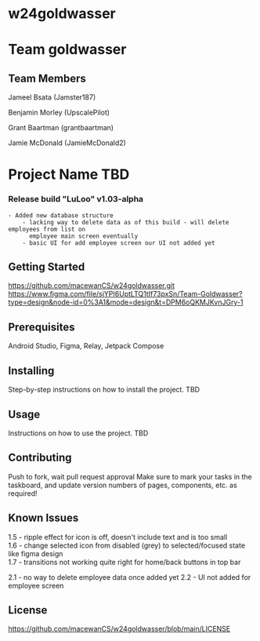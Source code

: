 # w24goldwasser
# Team goldwasser
## Team Members

Jameel Bsata (Jamster187)

Benjamin Morley (UpscalePilot)

Grant Baartman (grantbaartman)

Jamie McDonald (JamieMcDonald2)

# Project Name TBD

### Release build "LuLoo" v1.03-alpha
    
    - Added new database structure
        - lacking way to delete data as of this build - will delete employees from list on
          employee main screen eventually
        - basic UI for add employee screen our UI not added yet

## Getting Started

https://github.com/macewanCS/w24goldwasser.git  
https://www.figma.com/file/sjYPI6UptLTQ1tIf73pxSn/Team-Goldwasser?type=design&node-id=0%3A1&mode=design&t=DPM6oQKMJKvnJGry-1

## Prerequisites

Android Studio, Figma, Relay, Jetpack Compose

## Installing

Step-by-step instructions on how to install the project.
TBD

## Usage

Instructions on how to use the project.
TBD

## Contributing

Push to fork, wait pull request approval
Make sure to mark your tasks in the taskboard, and update version numbers of pages, components, etc.
as required!

## Known Issues

1.5 - ripple effect for icon is off, doesn't include text and is too small  
1.6 - change selected icon from disabled (grey) to selected/focused state like figma design  
1.7 - transitions not working quite right for home/back buttons in top bar  


2.1 - no way to delete employee data once added yet
2.2 - UI not added for employee screen

## License

https://github.com/macewanCS/w24goldwasser/blob/main/LICENSE